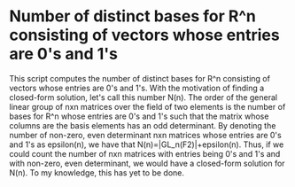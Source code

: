 # Number of distinct bases for R^n consisting of vectors whose entries are 0's and 1's

This script computes the number of distinct bases for R^n consisting of vectors whose entries are 0's and 1's. With the motivation of finding a closed-form solution, let's call this number N(n). The order of the general linear group of nxn matrices over the field of two elements is the number of bases for R^n whose entries are 0's and 1's such that the matrix whose columns are the basis elements has an odd determinant. By denoting the number of non-zero, even determinant nxn matrices whose entries are 0's and 1's as epsilon(n), we have that N(n)=|GL_n(F2)|+epsilon(n). Thus, if we could count the number of nxn matrices with entries being 0's and 1's and with non-zero, even determinant, we would have a closed-form solution for N(n). To my knowledge, this has yet to be done.
